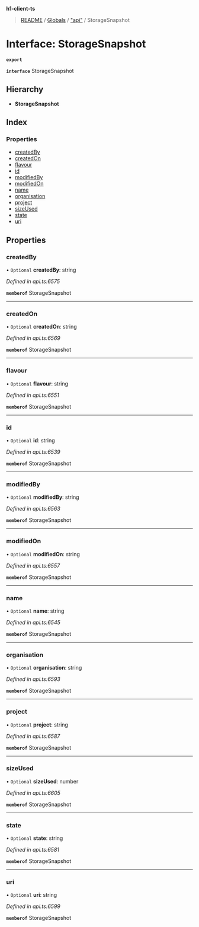 **h1-client-ts**

> [README](../README.md) / [Globals](../globals.md) / ["api"](../modules/_api_.md) / StorageSnapshot

# Interface: StorageSnapshot

**`export`** 

**`interface`** StorageSnapshot

## Hierarchy

* **StorageSnapshot**

## Index

### Properties

* [createdBy](_api_.storagesnapshot.md#createdby)
* [createdOn](_api_.storagesnapshot.md#createdon)
* [flavour](_api_.storagesnapshot.md#flavour)
* [id](_api_.storagesnapshot.md#id)
* [modifiedBy](_api_.storagesnapshot.md#modifiedby)
* [modifiedOn](_api_.storagesnapshot.md#modifiedon)
* [name](_api_.storagesnapshot.md#name)
* [organisation](_api_.storagesnapshot.md#organisation)
* [project](_api_.storagesnapshot.md#project)
* [sizeUsed](_api_.storagesnapshot.md#sizeused)
* [state](_api_.storagesnapshot.md#state)
* [uri](_api_.storagesnapshot.md#uri)

## Properties

### createdBy

• `Optional` **createdBy**: string

*Defined in api.ts:6575*

**`memberof`** StorageSnapshot

___

### createdOn

• `Optional` **createdOn**: string

*Defined in api.ts:6569*

**`memberof`** StorageSnapshot

___

### flavour

• `Optional` **flavour**: string

*Defined in api.ts:6551*

**`memberof`** StorageSnapshot

___

### id

• `Optional` **id**: string

*Defined in api.ts:6539*

**`memberof`** StorageSnapshot

___

### modifiedBy

• `Optional` **modifiedBy**: string

*Defined in api.ts:6563*

**`memberof`** StorageSnapshot

___

### modifiedOn

• `Optional` **modifiedOn**: string

*Defined in api.ts:6557*

**`memberof`** StorageSnapshot

___

### name

• `Optional` **name**: string

*Defined in api.ts:6545*

**`memberof`** StorageSnapshot

___

### organisation

• `Optional` **organisation**: string

*Defined in api.ts:6593*

**`memberof`** StorageSnapshot

___

### project

• `Optional` **project**: string

*Defined in api.ts:6587*

**`memberof`** StorageSnapshot

___

### sizeUsed

• `Optional` **sizeUsed**: number

*Defined in api.ts:6605*

**`memberof`** StorageSnapshot

___

### state

• `Optional` **state**: string

*Defined in api.ts:6581*

**`memberof`** StorageSnapshot

___

### uri

• `Optional` **uri**: string

*Defined in api.ts:6599*

**`memberof`** StorageSnapshot
